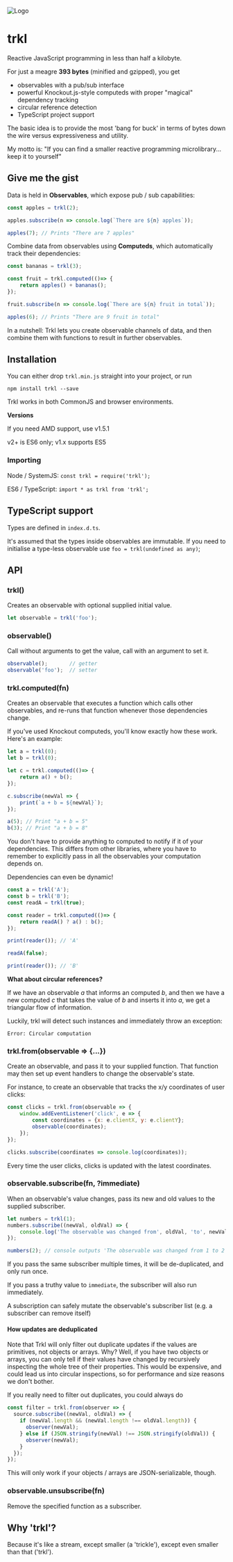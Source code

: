 ![Logo](logo.png)

# trkl

Reactive JavaScript programming in less than half a kilobyte.

For just a meagre **393 bytes** (minified and gzipped), you get

- observables with a pub/sub interface
- powerful Knockout.js-style computeds with proper "magical" dependency tracking
- circular reference detection
- TypeScript project support

The basic idea is to provide the most 'bang for buck' in terms of bytes down the wire versus expressiveness and utility.

My motto is: "If you can find a smaller reactive programming microlibrary... keep it to yourself"

## Give me the gist

Data is held in **Observables**, which expose pub / sub capabilities:

```javascript
const apples = trkl(2);

apples.subscribe(n => console.log(`There are ${n} apples`));

apples(7); // Prints "There are 7 apples"
```

Combine data from observables using **Computeds**, which automatically track their dependencies:

```javascript
const bananas = trkl(3);

const fruit = trkl.computed(()=> {
    return apples() + bananas();
});

fruit.subscribe(n => console.log(`There are ${n} fruit in total`));

apples(6); // Prints "There are 9 fruit in total"
```

In a nutshell: Trkl lets you create observable channels of data, and then combine them with functions to result in further observables.

## Installation

You can either drop `trkl.min.js` straight into your project, or run

```
npm install trkl --save
```

Trkl works in both CommonJS and browser environments.

**Versions**

If you need AMD support, use v1.5.1

v2+ is ES6 only; v1.x supports ES5

### Importing

Node / SystemJS: `const trkl = require('trkl');`

ES6 / TypeScript: `import * as trkl from 'trkl';`

## TypeScript support

Types are defined in `index.d.ts`.

It's assumed that the types inside observables are immutable. If you need to initialise a type-less observable use `foo = trkl(undefined as any)`;

## API

### trkl()
Creates an observable with optional supplied initial value.

```javascript
let observable = trkl('foo');
```    

### observable()

Call without arguments to get the value, call with an argument to set it.

```javascript
observable();       // getter
observable('foo');  // setter
```

### trkl.computed(fn)

Creates an observable that executes a function which calls other observables, and re-runs that function whenever those dependencies change.

If you've used Knockout computeds, you'll know exactly how these work. Here's an example:

```javascript
let a = trkl(0);
let b = trkl(0);

let c = trkl.computed(()=> {
    return a() + b();
});

c.subscribe(newVal => {
    print(`a + b = ${newVal}`);
});

a(5); // Print "a + b = 5"
b(3); // Print "a + b = 8"
```

You don't have to provide anything to computed to notify if it of your dependencies. This differs from other libraries, where you have to remember to explicitly pass in all the observables your computation depends on.

Dependencies can even be dynamic!

```javascript
const a = trkl('A');
const b = trkl('B');
const readA = trkl(true);

const reader = trkl.computed(()=> {
    return readA() ? a() : b();
});

print(reader()); // 'A'

readA(false);

print(reader()); // 'B'
```

**What about circular references?**

If we have an observable *a* that informs an computed *b*, and then we have a new computed *c* that takes the value of *b* and inserts it into *a*, we get a triangular flow of information.

Luckily, trkl will detect such instances and immediately throw an exception:

```
Error: Circular computation
```

### trkl.from(observable => {...})

Create an observable, and pass it to your supplied function. That function may then set up event handlers to change the observable's state.

For instance, to create an observable that tracks the x/y coordinates of user clicks:

```javascript
const clicks = trkl.from(observable => {
    window.addEventListener('click', e => {
        const coordinates = {x: e.clientX, y: e.clientY};
        observable(coordinates);
    });
});

clicks.subscribe(coordinates => console.log(coordinates));
```

Every time the user clicks, clicks is updated with the latest coordinates.


### observable.subscribe(fn, ?immediate)

When an observable's value changes, pass its new and old values to the supplied subscriber.

```javascript
let numbers = trkl(1);
numbers.subscribe((newVal, oldVal) => {
    console.log('The observable was changed from', oldVal, 'to', newVal);
});

numbers(2); // console outputs 'The observable was changed from 1 to 2'
```    

If you pass the same subscriber multiple times, it will be de-duplicated, and only run once. 

If you pass a truthy value to `immediate`, the subscriber will also run immediately.

A subscription can safely mutate the observable's subscriber list (e.g. a subscriber can remove itself)

#### How updates are deduplicated

Note that Trkl will only filter out duplicate updates if the values are primitives, not objects or arrays. Why? Well, if you have two objects or arrays, you can only tell if their values have changed by recursively inspecting the whole tree of their properties. This would be expensive, and could lead us into circular inspections, so for performance and size reasons we don't bother.

If you really need to filter out duplicates, you could always do

```javascript
const filter = trkl.from(observer => {
  source.subscribe((newVal, oldVal) => {
    if (newVal.length && (newVal.length !== oldVal.length)) {
      observer(newVal);
    } else if (JSON.stringify(newVal) !== JSON.stringify(oldVal)) {
      observer(newVal);
    }
  });
});
```

This will only work if your objects / arrays are JSON-serializable, though.

### observable.unsubscribe(fn)

Remove the specified function as a subscriber.

## Why 'trkl'?

Because it's like a stream, except smaller (a 'trickle'), except even smaller than that ('trkl').
